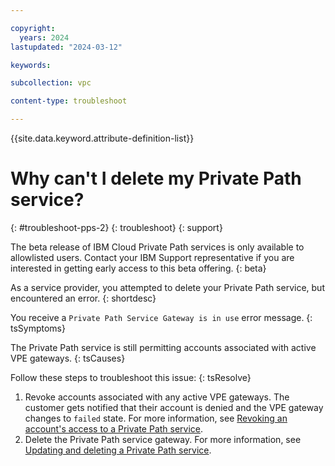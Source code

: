 ```yaml
---

copyright:
  years: 2024
lastupdated: "2024-03-12"

keywords:

subcollection: vpc

content-type: troubleshoot

---
```


{{site.data.keyword.attribute-definition-list}}

# Why can't I delete my Private Path service?
{: #troubleshoot-pps-2}
{: troubleshoot}
{: support}

The beta release of IBM Cloud Private Path services is only available to allowlisted users. Contact your IBM Support representative if you are interested in getting early access to this beta offering.
{: beta}

As a service provider, you attempted to delete your Private Path service, but encountered an error.
{: shortdesc}

You receive a `Private Path Service Gateway is in use` error message.
{: tsSymptoms}

The Private Path service is still permitting accounts associated with active VPE gateways.
{: tsCauses}

Follow these steps to troubleshoot this issue:
{: tsResolve}

1. Revoke accounts associated with any active VPE gateways. The customer gets notified that their account is denied and the VPE gateway changes to `failed` state. For more information, see [Revoking an account's access to a Private Path service](/docs/vpc?topic=vpc-pps-ui-revoke-account&interface=ui).
1. Delete the Private Path service gateway. For more information, see [Updating and deleting a Private Path service](/docs/vpc?topic=vpc-pps-ui-updating-deleting&interface=ui).
